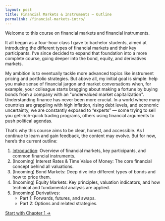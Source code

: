 ```yaml
---
layout: post
title: Financial Markets & Instruments — Outline
permalink: /financial-markets-intro/
---
```



Welcome to this course on financial markets and financial instruments.

It all began as a four-hour class I gave to bachelor students, aimed at introducing the different types of financial markets and their key participants. I’ve since decided to expand that foundation into a more complete course, going deeper into the bond, equity, and derivatives markets.

My ambition is to eventually tackle more advanced topics like instrument pricing and portfolio strategies. But above all, my initial goal is simple: help you make sense of financial jargon and market conversations when, for example, your colleague starts bragging about making a fortune by buying bonds from a company with an "undervalued market capitalization". Understanding finance has never been more crucial. In a world where many countries are grappling with high inflation, rising debt levels, and economic uncertainty, we are constantly exposed to “experts” — some trying to sell you get-rich-quick trading programs, others using financial arguments to push political agendas.

That’s why this course aims to be clear, honest, and accessible. As I continue to learn and gain feedback, the content may evolve. But for now, here’s the current outline:

1) [Introduction](/financial-markets-intro/introduction.md): Overview of financial markets, key participants, and common financial instruments.
2) (Incoming) Interest Rates & Time Value of Money: The core financial concept behind all valuations.
3) (Incoming) Bond Markets: Deep dive into different types of bonds and how to price them.
4) (Incoming) Equity Markets: Key principles, valuation indicators, and how technical and fundamental analysis are applied.
5) (Incoming) Derivatives:
    - Part 1: Forwards, futures, and swaps.
    - Part 2: Options and related strategies.
  
[Start with Chapter 1 →](/financial-markets-intro/introduction.md)

